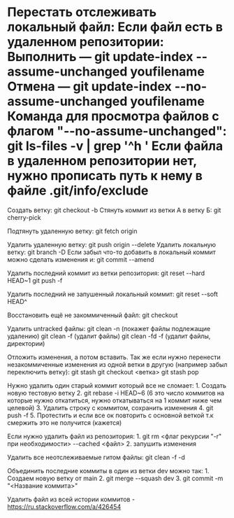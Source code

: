 Перестать отслеживать локальный файл:
Если файл есть в удаленном репозитории:
	Выполнить — git update-index --assume-unchanged youfilename
	Отмена — git update-index --no-assume-unchanged youfilename
	Команда для просмотра файлов с флагом "--no-assume-unchanged": git ls-files -v | grep '^h '
Если файла в удаленном репозитории нет, нужно прописать путь к нему в файле .git/info/exclude 
================================================================
Создать ветку: git checkout -b <branchName>
Стянуть коммит из ветки А в ветку Б: git cherry-pick <commit>

Подтянуть удаленную ветку: git fetch origin

Удалить удаленную ветку: git push origin --delete <branchName>
Удалить локальную ветку: git branch -D <branchName>
Если забыл что-то добавить в локальный коммит можно сделать изменения и: git commit --amend

Удалить последний коммит из ветки репозитория:
	git reset --hard HEAD~1
	git push -f

Удалить последний не запушенный локальный коммит:
	git reset --soft HEAD^

Восстановить ещё не закоммиченный файл: git checkout <filename>

Удалить untracked файлы:
	git clean -n (покажет файлы подлежащие удалению)
	git clean -f (удалит файлы)
	git clean -fd -f (удалит файлы, директории)

Отложить изменения, а потом вставить. Так же если нужно перенести незакоммиченные изменения из одной ветки в другую (например забыл переключить ветку):
	git stash
	git checkout <ветка>
	git stash pop

Нужно удалить один старый коммит который все не сломает:
	1. Создать новую тестовую ветку
	2. git rebase -i HEAD~6 (6 это число коммитов на которые нужно откатиться, нужно откатываться на 1 коммит ниже чем целевой)
	3. Удалить строку с коммитом, сохранить изменения
	4. git push -f
	5. Протестить и если все ок повторить с основной веткой т.к смержить это не получится (кажется)

Если нужно удалить файл из репозитория:
	1. git rm <флаг рекурсии "-r" при необходимости> --cached <файл>
	2. запушить изменения

Удалить все неотслеживаемые гитом файлы:
	 git clean -f -d

Объединить последние коммиты в один из ветки dev можно так:
	1. Создаем новую ветку от main
	2. git merge --squash dev
	3. git commit -m "<Название коммита>"

Удалить файл из всей истории коммитов - https://ru.stackoverflow.com/a/426454